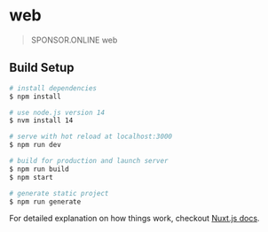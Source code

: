 # web

> SPONSOR.ONLINE web

## Build Setup

``` bash
# install dependencies
$ npm install

# use node.js version 14
$ nvm install 14

# serve with hot reload at localhost:3000
$ npm run dev

# build for production and launch server
$ npm run build
$ npm start

# generate static project
$ npm run generate
```

For detailed explanation on how things work, checkout [Nuxt.js docs](https://nuxtjs.org).
